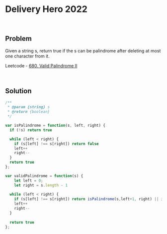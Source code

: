 # Delivery Hero 2022

&nbsp;

## Problem

Given a string s, return true if the s can be palindrome after deleting at most one character from it.

Leetcode - [680. Valid Palindrome II](https://leetcode.com/problems/valid-palindrome-ii/)

&nbsp;

## Solution

```js
/**
 * @param {string} s
 * @return {boolean}
 */

var isPalindrome = function(s, left, right) {
  if (!s) return true

  while (left < right) {
    if (s[left] !== s[right]) return false
    left++
    right--
  }
  return true
};

var validPalindrome = function(s) {
    let left = 0;
    let right = s.length - 1
  
  while (left < right) {
    if (s[left] !== s[right]) return isPalindrome(s,left+1, right) || isPalindrome(s, left, right-1)
    left++
    right--
  }
  
  return true
};
```